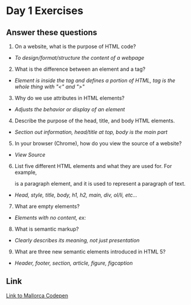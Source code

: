 # Day 1 Exercises

## Answer these questions

1. On a website, what is the purpose of HTML code?

* *To design/format/structure the content of a webpage*

2. What is the difference between an element and a tag?

* *Element is inside the tag and defines a portion of HTML, tag is the whole thing with "<" and ">"*

3. Why do we use attributes in HTML elements?

* *Adjusts the behavior or display of an element*

4. Describe the purpose of the head, title, and body HTML elements.

* *Section out information, head/title at top, body is the main part*

5. In your browser (Chrome), how do you view the source of a website?

* *View Source*

6. List five different HTML elements and what they are used for. For example, <p></p> is a paragraph element, and it is used to represent a paragraph of text.

* *Head, style, title, body, h1, h2, main, div, ol/li, etc...*

7. What are empty elements?

* *Elements with no content, ex: <br>*

8. What is semantic markup?

* *Clearly describes its meaning, not just presentation*

9. What are three new semantic elements introduced in HTML 5?

* *Header, footer, section, article, figure, figcaption*


## Link

[Link to Mallorca Codepen](https://codepen.io/easachs/pen/NWNeQmN)

